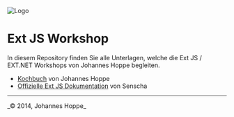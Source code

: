 ![Logo](http://johanneshoppe.github.io/ExtJsKochbuch/Kochbuch/included/images/logo.svg)
# Ext JS Workshop

In diesem Repository finden Sie alle Unterlagen,
welche die Ext JS / EXT.NET Workshops von Johannes Hoppe begleiten.

* [Kochbuch](http://johanneshoppe.github.io/ExtJsKochbuch/Kochbuch/) von Johannes Hoppe
* [Offizielle Ext JS Dokumentation](http://johanneshoppe.github.io/ExtJsKochbuch/extjs/docs/) von Senscha

<hr>
_&copy; 2014, Johannes Hoppe_